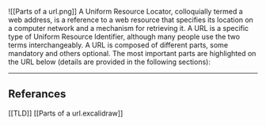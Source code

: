 ![[Parts of a url.png]] 
A Uniform Resource Locator, colloquially termed a web address, is a reference to a web resource that specifies its location on a computer network and a mechanism for retrieving it. A URL is a specific type of Uniform Resource Identifier, although many people use the two terms interchangeably.
A URL is composed of different parts, some mandatory and others optional. The most important parts are highlighted on the URL below (details are provided in the following sections):

---
## Referances
[[TLD]]
[[Parts of a url.excalidraw]]